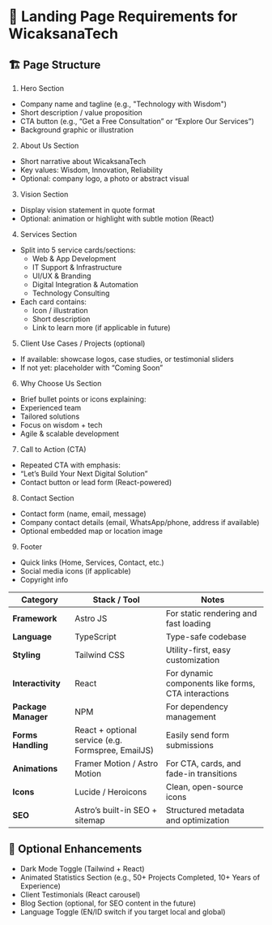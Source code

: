 # 🧩 Landing Page Requirements for WicaksanaTech

## 🏗️ Page Structure

1. Hero Section
  - Company name and tagline (e.g., "Technology with Wisdom")
  - Short description / value proposition
  - CTA button (e.g., “Get a Free Consultation” or “Explore Our Services”)
  - Background graphic or illustration

2. About Us Section
  - Short narrative about WicaksanaTech
  - Key values: Wisdom, Innovation, Reliability
  - Optional: company logo, a photo or abstract visual

3. Vision Section
  - Display vision statement in quote format
  - Optional: animation or highlight with subtle motion (React)

4. Services Section
  - Split into 5 service cards/sections:
    - Web & App Development
    - IT Support & Infrastructure
    - UI/UX & Branding
    - Digital Integration & Automation
    - Technology Consulting
  - Each card contains:
    - Icon / illustration
    - Short description
    - Link to learn more (if applicable in future)

5. Client Use Cases / Projects (optional)
  - If available: showcase logos, case studies, or testimonial sliders
  - If not yet: placeholder with “Coming Soon”

6. Why Choose Us Section
  - Brief bullet points or icons explaining:
  - Experienced team
  - Tailored solutions
  - Focus on wisdom + tech
  - Agile & scalable development

7. Call to Action (CTA)
  - Repeated CTA with emphasis:
  - “Let’s Build Your Next Digital Solution”
  - Contact button or lead form (React-powered)

8. Contact Section
  - Contact form (name, email, message)
  - Company contact details (email, WhatsApp/phone, address if available)
  - Optional embedded map or location image

9. Footer
  - Quick links (Home, Services, Contact, etc.)
  - Social media icons (if applicable)
  - Copyright info

| Category            | Stack / Tool                                       | Notes                                               |
| ------------------- | -------------------------------------------------- | --------------------------------------------------- |
| **Framework**       | Astro JS                                           | For static rendering and fast loading               |
| **Language**        | TypeScript                                         | Type-safe codebase                                  |
| **Styling**         | Tailwind CSS                                       | Utility-first, easy customization                   |
| **Interactivity**   | React                                              | For dynamic components like forms, CTA interactions |
| **Package Manager** | NPM                                                | For dependency management                           |
| **Forms Handling**  | React + optional service (e.g. Formspree, EmailJS) | Easily send form submissions                        |
| **Animations**      | Framer Motion / Astro Motion                       | For CTA, cards, and fade-in transitions             |
| **Icons**           | Lucide / Heroicons                                 | Clean, open-source icons                            |
| **SEO**             | Astro’s built-in SEO + sitemap                     | Structured metadata and optimization                |

## 🔧 Optional Enhancements

- Dark Mode Toggle (Tailwind + React)
- Animated Statistics Section (e.g., 50+ Projects Completed, 10+ Years of Experience)
- Client Testimonials (React carousel)
- Blog Section (optional, for SEO content in the future)
- Language Toggle (EN/ID switch if you target local and global)

